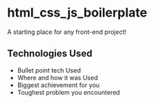 # html_css_js_boilerplate
A starting place for any front-end project!

## Technologies Used

* Bullet point tech Used
* Where and how it was Used
* Biggest achievement for you
* Toughest problem you encountered
